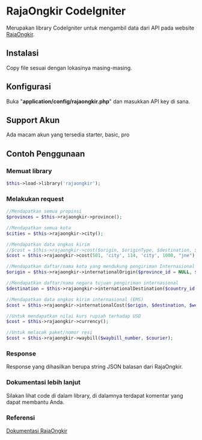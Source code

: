 # RajaOngkir CodeIgniter
Merupakan library CodeIgniter untuk mengambil data dari API pada website [RajaOngkir](http://rajaongkir.com).
## Instalasi
Copy file sesuai dengan lokasinya masing-masing.
## Konfigurasi
Buka "**application/config/rajaongkir.php**" dan masukkan API key di sana.
## Support Akun
Ada macam akun yang tersedia starter, basic, pro
## Contoh Penggunaan
### Memuat library
```php
$this->load->library('rajaongkir');
```
### Melakukan request
```php
//Mendapatkan semua propinsi
$provinces = $this->rajaongkir->province();

//Mendapatkan semua kota
$cities = $this->rajaongkir->city();

//Mendapatkan data ongkos kirim
//$cost = $this->rajaongkir->cost($origin, $originType, $destination, $destinationType, $weight, $courier);
$cost = $this->rajaongkir->cost(501, 'city', 114, 'city', 1000, "jne");

//Mendapatkan daftar/nama kota yang mendukung pengiriman Internasional
$origin = $this->rajaongkir->internationalOrigin($province_id = NULL, $city_id = NULL);

//Mendapatkan daftar/nama negara tujuan pengiriman internasional
$destination = $this->rajaongkir->internationalDestination($country_id = NULL);

//Mendapatkan data ongkos kirim internasional (EMS)
$cost = $this->rajaongkir->internationalCost($origin, $destination, $weight, $courier);

//Untuk mendapatkan nilai kurs rupiah terhadap USD
$cost = $this->rajaongkir->currency();

//Untuk melacak paket/nomor resi
$cost = $this->rajaongkir->waybill($waybill_number, $courier);
```
### Response
Response yang dihasilkan berupa string JSON balasan dari RajaOngkir.
### Dokumentasi lebih lanjut
Silakan lihat code di dalam library, di dalamnya terdapat komentar yang dapat membantu Anda.
### Referensi
[Dokumentasi RajaOngkir](http://rajaongkir.com/dokumentasi)
